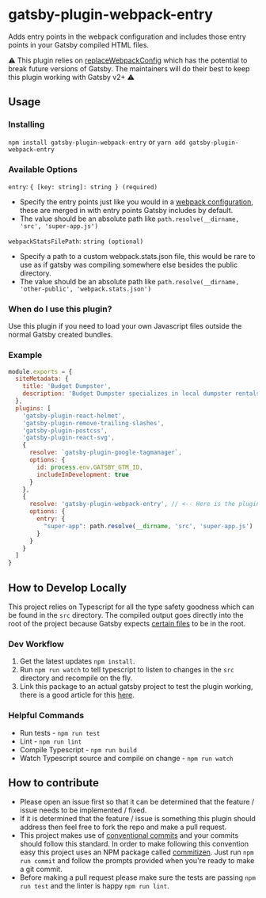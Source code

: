# gatsby-plugin-webpack-entry
Adds entry points in the webpack configuration and includes those entry points in your Gatsby compiled HTML files.

:warning: This plugin relies on [replaceWebpackConfig][gatsby-replace-webpack] which has the potential to break future 
versions of Gatsby. The maintainers will do their best to keep this plugin working with Gatsby v2+ :warning:

## Usage
### Installing
`npm install gatsby-plugin-webpack-entry` or `yarn add gatsby-plugin-webpack-entry`

### Available Options
`entry`: `{ [key: string]: string } (required)`
* Specify the entry points just like you would in a [webpack configuration][webpack-entry-points], these are merged in 
with entry points Gatsby includes by default.
* The value should be an absolute path like `path.resolve(__dirname, 'src', 'super-app.js')`

`webpackStatsFilePath`: `string (optional)`
* Specify a path to a custom webpack.stats.json file, this would be rare to use as if gatsby was compiling somewhere 
else besides the public directory. 
* The value should be an absolute path like `path.resolve(__dirname, 'other-public', 'webpack.stats.json')`

### When do I use this plugin?
Use this plugin if you need to load your own Javascript files outside the normal Gatsby created bundles.

### Example
```javascript
module.exports = {
  siteMetadata: {
    title: 'Budget Dumpster',
    description: 'Budget Dumpster specializes in local dumpster rentals for homeowners and contractors alike. Call us to rent a dumpster in your area.'
  },
  plugins: [
    'gatsby-plugin-react-helmet',
    'gatsby-plugin-remove-trailing-slashes',
    'gatsby-plugin-postcss',
    'gatsby-plugin-react-svg', 
    {
      resolve: `gatsby-plugin-google-tagmanager`,
      options: {
        id: process.env.GATSBY_GTM_ID,
        includeInDevelopment: true
      }
    },
    {
      resolve: 'gatsby-plugin-webpack-entry', // <-- Here is the plugin
      options: {
        entry: {
          "super-app": path.resolve(__dirname, 'src', 'super-app.js')
        }
      }
    }  
  ]
}
```

## How to Develop Locally
This project relies on Typescript for all the type safety goodness which can be found in the `src` directory. The 
compiled output goes directly into the root of the project because Gatsby expects [certain files][gatsby-plugin-files] 
to be in the root.

### Dev Workflow
1. Get the latest updates `npm install`.
2. Run `npm run watch` to tell typescript to listen to changes in the `src` directory and recompile on the fly.
3. Link this package to an actual gatsby project to test the plugin working, there is a good article for this
[here][using-npm-link].

### Helpful Commands
* Run tests - `npm run test`
* Lint - `npm run lint`
* Compile Typescript - `npm run build`
* Watch Typescript source and compile on change - `npm run watch`

## How to contribute
* Please open an issue first so that it can be determined that the feature / issue needs to be implemented / fixed.
* If it is determined that the feature / issue is something this plugin should address then feel free to fork the repo 
and make a pull request.
* This project makes use of [conventional commits][conventional-commits] and your commits should follow this standard. 
In order to make following this convention easy this project uses an NPM package called [commitizen][commitizen]. Just
run `npm run commit` and follow the prompts provided when you're ready to make a git commit.
* Before making a pull request please make sure the tests are passing `npm run test` and the linter is happy `npm run lint`.

[webpack-entry-points]: https://webpack.js.org/concepts/entry-points/
[gatsby-plugin-files]: https://www.gatsbyjs.org/docs/files-gatsby-looks-for-in-a-plugin/
[using-npm-link]: https://medium.com/@vcarl/problems-with-npm-link-and-an-alternative-4dbdd3e66811
[conventional-commits]: https://www.conventionalcommits.org/en/v1.0.0/
[commitizen]: https://www.npmjs.com/package/commitizen
[gatsby-replace-webpack]: https://www.gatsbyjs.org/docs/actions/#replaceWebpackConfig

